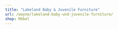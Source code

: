 ```yaml
---
title: "Lakeland Baby & Juvenile Furniture"
url: /wayne/lakeland-baby-und-juvenile-furniture/
shop: Möbel
---
```

